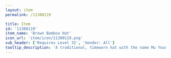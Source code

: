 ```yaml
---
layout: item
permalink: /11300119

title: Item
id: '11300119'
item_name: 'Brown Bamboo Hat'
icon_url: 'item/icon/11300119.png'
sub_header: ['Requires Level 32', 'Gender: All']
tooltip_description: 'A traditional, timeworn hat with the name Mu Young embroidered on the inner rim.'
---
```


